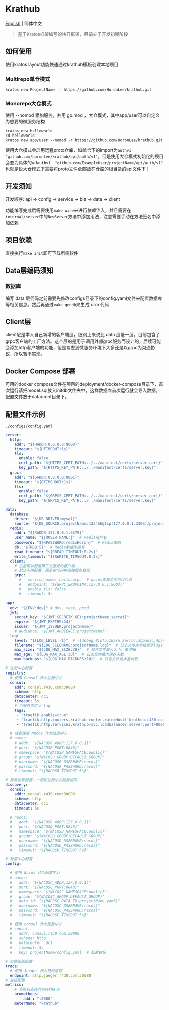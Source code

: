 # Krathub

[English](README.en-US.md) | 简体中文

> 基于Kratos框架编写的快开框架，目前处于开发初期阶段

## 如何使用

使用kratos layout功能快速通过krathub模板创建本地项目

### Multirepo单仓模式

```bash
kratos new PeojectName -r https://github.com/HoronLee/krathub.git
```

### Monorepo大仓模式

使用 --nomod 添加服务，共用 go.mod ，大仓模式，其中app/user可以自定义为想要的微服务结构

```shell
kratos new helloworld
cd helloworld
kratos new app/user --nomod -r https://github.com/HoronLee/krathub.git
```

使用大仓模式会启用远程proto仓库，如单仓下的import为`authv1 "github.com/horonlee/krathub/api/auth/v1"`，但是使用大仓模式初始化的项目会变为具体的url`authv1  "github.com/ExampleUser/projectName/api/auth/v1"`
也就是说大仓模式下需要将proto文件全部放在仓库的根目录的api文件下！

## 开发须知

开发顺序: api -> config -> service -> biz -> data -> client

功能编写完成后需要使用`make wire`来进行依赖注入，并且需要在`internal/server`中的`NewServer`方法中添加用法，注意需要手动在方法签名中添加依赖

## 项目依赖

直接执行`make init`即可下载所需软件

## Data层编码须知

### 数据库

编写 data 层代码之前需要先修改configs目录下的config.yaml文件来配置数据库等相关信息。然后再通过`make gendb`来生成 orm 代码

## Client层

client层是本人自己新增的客户端层，级别上来说比 data 层低一层，目前包含了grpc客户端的工厂方法。这个层的是用于调用外部grpc服务而设计的，后续可能会添加http客户端的功能，但是考虑到微服务环境下大多还是以grpc为沟通协议，所以暂不实现。


## Docker Compose 部署

可用的docker compose文件在项目的deployment/docker-compose目录下，首次运行请把model.sql放入initdb文件夹中，这样数据库首次运行就会导入数据。配置文件放于data/conf目录下。

## 配置文件示例

`./configs/config.yaml`
```yaml
server:
  http:
    addr: "${HADDR:0.0.0.0:8000}"
    timeout: "${HTIMEOUT:1s}"
    tls:
      enable: false
      cert_path: "${HTTPS_CERT_PATH:../../manifest/certs/server.cert}"
      key_path: "${HTTPS_KEY_PATH:../../manifest/certs/server.key}"
  grpc:
    addr: "${GADDR:0.0.0.0:8001}"
    timeout: "${GTIMEHOUT:1s}"
    tls:
      enable: false
      cert_path: "${GRPCS_CERT_PATH:../../manifest/certs/server.cert}"
      key_path: "${GRPCS_KEY_PATH:../../manifest/certs/server.key}"

data:
  database:
    driver: "${DB_DRIVER:mysql}"
    source: "${DB_SOURCE:projectName:123456@tcp(127.0.0.1:3306)/projectName?parseTime=True&loc=Local}"
  redis:
    addr: "${RADDR:127.0.0.1:6379}"
    user_name: "${RUSER_NAME:}"  # Redis用户名
    password: "${RPASSWORD:redisHoron}"  # Redis密码
    db: "${RDB:5}"  # Redis数据库编号
    read_timeout: "${RREAD_TIMEOUT:0.2s}"
    write_timeout: "${RWRITE_TIMEOUT:0.2s}"
  client:
    # 这里可以配置第三方服务的客户端
    # 默认不用配置，而是在代码中直接服务发现
    grpc:
      # - service_name: hello.grpc  # nacos需要添加协议后缀
      #   endpoint: "${GRPC_ENDPOINT:127.0.0.1:8003}"
      #   enable_tls: false
      #   timeout: 5s

app:
  env: "${ENV:dev}" # dev, test, prod
  jwt:
    secret_key: "${JWT_SECRETK_KEY:projectName_secret}"
    expire: "${JWT_EXPIRE:24}"
    issuer: "${JWT_ISSUER:projectName}"
    # audience: "${JWT_AUDIENCE:projectName}"
  log:
    level: "${LOG_LEVEL:-1}"  # -1debug,0info,1warn,2error,3dpanic,4panic,5fatal
    filename: "${LOG_FILENAME:projectName.log}"  # 日志文件夹为根目录logs
    max_size: "${LOG_MAX_SIZE:20}"  # 日志文件最大大小，单位MB
    max_age: "${LOG_MAX_AGE:30}"  # 日志文件最大保存天数
    max_backups: "${LOG_MAX_BACKUPS:10}"  # 日志文件最大备份数

# 注册中心配置
registry:
  # 使用 Consul 作为注册中心
  consul:
    addr: consul.r430.com:30080
    scheme: http
    datacenter: dc1
    timeout: 5s
    # 为服务自定义 tag
    tags:
     - "traefik.enable=true"
     - "traefik.http.routers.krathub-router.rule=Host(`krathub.r430.com`)"
     - "traefik.http.services.krathub-svc.loadbalancer.server.port=8000"

  # 或者使用 Nacos 作为注册中心
  # nacos:
    # addr: "${NACOSR_ADDR:127.0.0.1}"
    # port: "${NACOSR_PORT:8848}"
    # namespace: "${NACOSR_NAMESPACE:public}"
    # group: "${NACOSR_GROUP:DEFAULT_GROUP}"
    # username: "${NACOSR_USERNAME:nacos}"
    # password: "${NACOSR_PASSWORD:nacos}"
    # timeout: "${NACOSR_TIMEOUT:5s}"

# 服务发现配置，一般和注册中心配置相同
discovery:
  consul:
    addr: consul.r430.com:30080
    scheme: http
    datacenter: dc1
    timeout: 5s

  # nacos:
  #   addr: "${NACOSD_ADDR:127.0.0.1}"
  #   port: "${NACOSD_PORT:8848}"
  #   namespace: "${NACOSD_NAMESPACE:public}"
  #   group: "${NACOSD_GROUP:DEFAULT_GROUP}"
  #   username: "${NACOSD_USERNAME:nacos}"
  #   password: "${NACOSD_PASSWORD:nacos}"
  #   timeout: "${NACOSD_TIMEOUT:5s}"

# 配置中心配置
config:

  # 使用 Nacos 作为配置中心
  # nacos:
  #   addr: "${NACOSC_ADDR:127.0.0.1}"
  #   port: "${NACOSC_PORT:8848}"
  #   namespace: "${NACOSC_NAMESPACE:public}"
  #   group: "${NACOSC_GROUP:DEFAULT_GROUP}"
  #   data_id: "${NACOSC_DATA_ID:projectName.yaml}"
  #   username: "${NACOSC_USERNAME:nacos}"
  #   password: "${NACOSC_PASSWORD:nacos}"
  #   timeout: "${NACOSC_TIMEOUT:5s}"

  # 使用 consul 作为配置中心
  # consul:
  #   addr: consul.r430.com:30080
  #   scheme: http
  #   datacenter: dc1
  #   timeout: 5s
  #   key: projectName/config.yaml  # 配置键名

# 链路追踪配置
trace:
  # 使用 Jaeger 作为链路追踪
  endpoint: otlp.jaeger.r430.com:30080
# 监控配置
metrics:
    # 当前只支持Prometheus
    prometheus:
        addr: ":8000"
    meterName: "krathub"

```
